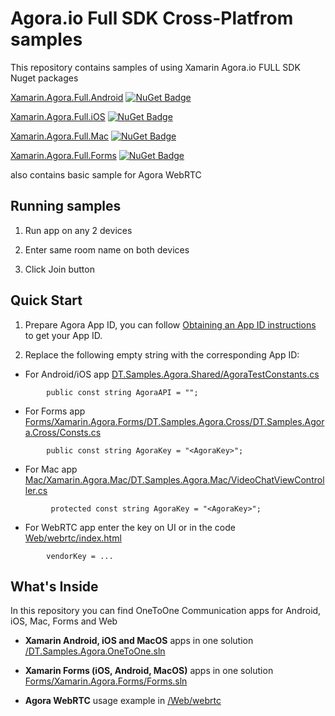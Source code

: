 Agora.io Full SDK Cross-Platfrom samples
========================================

This repository contains samples of using Xamarin Agora.io FULL SDK Nuget packages

[Xamarin.Agora.Full.Android](https://www.nuget.org/packages/Xamarin.Agora.Full.Android/) [![NuGet Badge](https://buildstats.info/nuget/Xamarin.Agora.Full.Android)](https://www.nuget.org/packages/Xamarin.Agora.Full.Android/)

[Xamarin.Agora.Full.iOS](https://www.nuget.org/packages/Xamarin.Agora.Full.iOS/) [![NuGet Badge](https://buildstats.info/nuget/Xamarin.Agora.Full.iOS)](https://www.nuget.org/packages/Xamarin.Agora.Full.iOS/)

[Xamarin.Agora.Full.Mac](https://www.nuget.org/packages/Xamarin.Agora.Full.Mac/) [![NuGet Badge](https://buildstats.info/nuget/Xamarin.Agora.Full.Mac)](https://www.nuget.org/packages/Xamarin.Agora.Full.Mac/)

[Xamarin.Agora.Full.Forms](https://www.nuget.org/packages/Xamarin.Agora.Full.Forms/) [![NuGet Badge](https://buildstats.info/nuget/Xamarin.Agora.Full.Forms)](https://www.nuget.org/packages/Xamarin.Agora.Full.Forms/)

also contains basic sample for Agora WebRTC


Running samples
-------------

1. Run app on any 2 devices

1. Enter same room name on both devices 

1. Click Join button


Quick Start
-----------


1. Prepare Agora App ID, you can follow [Obtaining an App ID instructions](https://docs.agora.io/en/2.1.1/product/Video/Agora%20Basics/key_web#app-id-web) to get your App ID.

1. Replace the following empty string with the corresponding App ID:

* For Android/iOS app
    [DT.Samples.Agora.Shared/AgoraTestConstants.cs](DT.Samples.Agora.Shared/AgoraTestConstants.cs)
```
        public const string AgoraAPI = "";
```
* For Forms app
    [Forms/Xamarin.Agora.Forms/DT.Samples.Agora.Cross/DT.Samples.Agora.Cross/Consts.cs](Forms/Xamarin.Agora.Forms/DT.Samples.Agora.Cross/DT.Samples.Agora.Cross/Consts.cs)
```
        public const string AgoraKey = "<AgoraKey>";
```
* For Mac app
    [Mac/Xamarin.Agora.Mac/DT.Samples.Agora.Mac/VideoChatViewController.cs](Mac/Xamarin.Agora.Mac/DT.Samples.Agora.Mac/VideoChatViewController.cs)
```
         protected const string AgoraKey = "<AgoraKey>";
```
* For WebRTC app enter the key on UI or in the code
    [Web/webrtc/index.html](Web/webrtc/index.html)
```
        vendorKey = ...
```

What's Inside
-------------


In this repository you can find OneToOne Communication apps for Android, iOS, Mac, Forms and Web


* **Xamarin Android, iOS and MacOS** apps in one solution [/DT.Samples.Agora.OneToOne.sln](/DT.Samples.Agora.OneToOne.sln)

* **Xamarin Forms (iOS, Android, MacOS)** apps in one solution  [Forms/Xamarin.Agora.Forms/Forms.sln](Forms/Xamarin.Agora.Forms/Forms.sln)

* **Agora WebRTC** usage example in [/Web/webrtc](/Web/webrtc)
 




